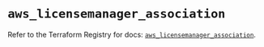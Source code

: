 # `aws_licensemanager_association`

Refer to the Terraform Registry for docs: [`aws_licensemanager_association`](https://registry.terraform.io/providers/hashicorp/aws/4.67.0/docs/resources/licensemanager_association).
